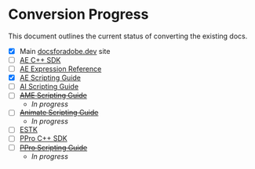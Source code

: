 # Conversion Progress

This document outlines the current status of converting the existing docs.


- [x] Main [docsforadobe.dev](https://docsforadobe.dev) site
- [ ] [AE C++ SDK](https://ae-plugins.docsforadobe.dev/)
- [ ] [AE Expression Reference](https://ae-expressions.docsforadobe.dev/)
- [x] [AE Scripting Guide](https://ae-scripting.docsforadobe.dev/)
- [ ] [AI Scripting Guide](https://ai-scripting.docsforadobe.dev/)
- [ ] ~~[AME Scripting Guide](https://ame-scripting.docsforadobe.dev/)~~
    - *In progress*
- [ ] ~~[Animate Scripting Guide](https://an-scripting.docsforadobe.dev/)~~
    - *In progress*
- [ ] [ESTK](https://extendscript.docsforadobe.dev/)
- [ ] [PPro C++ SDK](https://ppro-plugins.docsforadobe.dev/)
- [ ] ~~[PPro Scripting Guide](https://ppro-scripting.docsforadobe.dev/)~~
    - *In progress*
